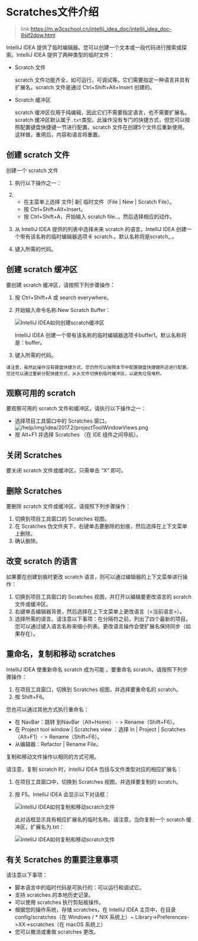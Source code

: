 # Scratches文件介绍

> link:https://m.w3cschool.cn/intellij_idea_doc/intellij_idea_doc-8sif2dpw.html

IntelliJ IDEA 提供了临时编辑器。您可以创建一个文本或一段代码进行搜索或探索。IntelliJ IDEA 提供了两种类型的临时文件：

- Scratch 文件

  scratch 文件功能齐全，如可运行，可调试等。它们需要指定一种语言并具有扩展名。scratch 文件是通过 Ctrl+Shift+Alt+Insert 创建的。

- Scratch 缓冲区

  scratch 缓冲区仅用于纯编辑，因此它们不需要指定语言，也不需要扩展名。scratch 缓冲区默认属于`.txt`类型。此操作没有专门的快捷方式，但您可以按照配置键盘快捷键一节进行配置。scratch 文件在创建5个文件后重新使用。这样做，重用后，内容和语言将重置。



## 创建 scratch 文件



创建一个 scratch 文件

1. 执行以下操作之一：

2. - 在主菜单上选择 文件| 新| 临时文件（File | New | Scratch File）。
   - 按 Ctrl+Shift+Alt+Insert。
   - 按 Ctrl+Shift+A，开始输入 scratch file..，然后选择相应的动作。

3. 从 IntelliJ IDEA 提供的列表中选择未来 scratch 的语言。IntelliJ IDEA 创建一个带有该名称的临时编辑器选项卡 scratch.<extension>。默认名称将是scratch_<number>.<extension>。

4. 键入所需的代码。



## 创建 scratch 缓冲区



要创建 scratch 缓冲区，请按照下列步骤操作：

1. 按 Ctrl+Shift+A 或  search everywhere。

2. 开始输入命令名称:New Scratch Buffer：

   ![IntelliJ IDEA如何创建scratch缓冲区](https://atts.w3cschool.cn/attachments/image/20170928/1506597794542819.png)

   IntelliJ IDEA 创建一个带有该名称的临时编辑器选项卡buffer1。默认名称将是：buffer<number>。

3. 键入所需的代码。



```
请注意，虽然此操作没有键盘快捷方式，您仍然可以按照本节中配置键盘快捷键所述进行配置。您还可以通过重新分配快捷方式，从头文件切换到临时缓冲区，以避免垃圾堆积。
```



## 观察可用的 scratch



要观察可用的 scratch 文件和缓冲区，请执行以下操作之一：

- 选择项目工具窗口中的 Scratches 窗口。
  ![/help/img/idea/2017.2/projectToolWindowViews.png](https://www.jetbrains.com/help/img/idea/2017.2/projectToolWindowViews.png)
- 按 Alt+F1 并选择 Scratches （在 IDE 组件之间导航）。



## 关闭 Scratches



要关闭 scratch 文件或缓冲区，只需单击 “X” 即可。



## 删除 Scratches



要删除 scratch 文件或缓冲区，请按照下列步骤操作：

1. 切换到项目工具窗口的 Scratches 视图。
2. 在 Scratches 伪文件夹下，右键单击要删除的划痕，然后选择在上下文菜单上删除。
3. 确认删除。



## 改变 scratch 的语言



如果要在创建划痕时更改 scratch 语言，则可以通过编辑器的上下文菜单进行操作：

1. 切换到项目工具窗口的 Scratches 视图，并打开以编辑要更改语言的 scratch 文件或缓冲区。
2. 右键单击编辑器背景，然后选择在上下文菜单上更改语言（<当前语言>）。
3. 选择所需的语言。请注意以下事项：在分隔符之前，列出了四个最新的项目。您可以通过键入语言名称来缩小列表。更改语言操作会使扩展名保持同步（如果存在）。



## 重命名，复制和移动 scratches



IntelliJ IDEA 使重新命名 scratch 成为可能 。要重命名 scratch，请按照下列步骤操作：

1. 在项目工具窗口，切换到 Scratches 视图，并选择要重命名的 scratch。
2. 按 Shift+F6。

您也可以通过其他方式执行重命名：

- 在 NavBar：跳转 到NavBar（Alt+Home） - > Rename（Shift+F6）。
- 在 Project tool window | Scratches view ：选择 In | Project | Scratches（Alt+F1）- > Rename（Shift+F6）。
- 从编辑器：Refactor | Rename File。

复制和移动文件操作以相同的方式可用。

请注意，复制 scratch 时，IntelliJ IDEA 包括与文件类型对应的相应扩展名：

1. 在项目工具窗口中，切换到 Scratches 视图，并选择要复制的 scratch。

2. 按 F5。IntelliJ IDEA 会显示以下对话框：

   ![IntelliJ IDEA如何复制和移动scratch文件](https://atts.w3cschool.cn/attachments/image/20170928/1506598405315230.png)

   此对话框显示具有相应扩展名的临时名称。请注意，当你复制一个 scratch 缓冲区，扩展名为.txt：

   ![IntelliJ IDEA如何复制和移动scratch文件](https://atts.w3cschool.cn/attachments/image/20170928/1506598452227717.png)



## 有关 Scratches 的重要注意事项



请注意以下事项：

- 脚本语言中的临时代码是可执行的：可以运行和调试它。
- 支持 scratches 的本地历史记录。
- 可以使用 scratches 执行剪贴板操作。
- 根据您的操作系统，存储 scratches，在 IntelliJ IDEA 主页中，在目录 config/scratches（在 Windows / * NIX 系统上）~ Library->Preferences-><IntelliJ IDEA>XX->scratches（在 macOS 系统上）
- 您可以撤消或重做 scratches 更改。